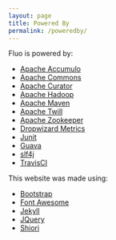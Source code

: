 ```yaml
---
layout: page
title: Powered By
permalink: /poweredby/
---
```


Fluo is powered by:

* [Apache Accumulo][accumulo]
* [Apache Commons][commons]
* [Apache Curator][curator]
* [Apache Hadoop][hadoop]
* [Apache Maven][maven]
* [Apache Twill][twill]
* [Apache Zookeeper][zookeeper]
* [Dropwizard Metrics][dropwizard]
* [Junit][junit]
* [Guava][guava]
* [slf4j][slf4j]
* [TravisCI][travisci]

This website was made using:

* [Bootstrap][bootstrap]
* [Font Awesome][fontawesome]
* [Jekyll][jekyll]
* [JQuery][jquery]
* [Shiori][shiori]

[accumulo]: https://accumulo.apache.org/
[commons]: http://commons.apache.org/
[curator]: http://curator.apache.org/
[hadoop]: http://hadoop.apache.org/
[twill]: http://twill.incubator.apache.org/
[zookeeper]: http://zookeeper.apache.org/
[dropwizard]: https://dropwizard.github.io/metrics/3.1.0/
[junit]: http://junit.org/
[guava]: https://code.google.com/p/guava-libraries/
[maven]: http://maven.apache.org/
[slf4j]: http://www.slf4j.org/
[travisci]: https://travis-ci.org/
[bootstrap]: http://getbootstrap.com/
[fontawesome]: http://fontawesome.io/
[jekyll]: http://jekyllrb.com/
[jquery]: http://jquery.com/
[shiori]: http://ellekasai.github.io/shiori/
